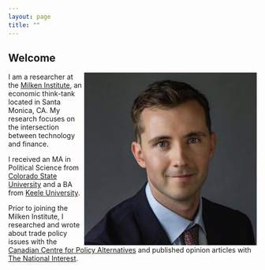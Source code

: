 ```yaml
---
layout: page
title: ""
---
```


## Welcome

<img style="float: right;" src="assets/BenjaminSmithHeadshot.jpeg" width="350" height="350">

I am a researcher at the [Milken Institute](https://milkeninstitute.org/), an economic think-tank located in Santa Monica, CA. My research focuses on the intersection between technology and finance.

I received an MA in Political Science from [Colorado State University](https://www.colostate.edu/) and a BA from [Keele University](https://www.keele.ac.uk/).

Prior to joining the Milken Institute, I researched and wrote about trade policy issues with the [Canadian Centre for Policy Alternatives](https://www.policyalternatives.ca/) and published opinion articles with [The National Interest](https://nationalinterest.org/). 

